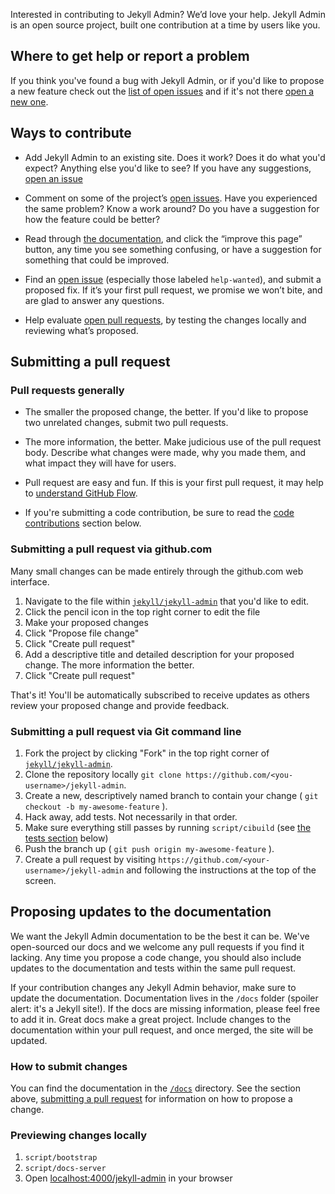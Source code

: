 Interested in contributing to Jekyll Admin? We’d love your help. Jekyll Admin is an open source project, built one contribution at a time by users like you.

## Where to get help or report a problem

If you think you've found a bug with Jekyll Admin, or if you'd like to propose a new feature check out the [list of open issues](https://github.com/jekyll/jekyll-admin/issues) and if it's not there [open a new one](https://github.com/jekyll/jekyll-admin).

## Ways to contribute

* Add Jekyll Admin to an existing site. Does it work? Does it do what you'd expect? Anything else you'd like to see? If you have any suggestions, [open an issue](https://github.com/jekyll/jekyll-admin/issues/new)

* Comment on some of the project’s [open issues](https://github.com/jekyll/jekyll-admin/issues/). Have you experienced the same problem? Know a work around? Do you have a suggestion for how the feature could be better?

* Read through [the documentation](http://jekyll.github.com/jekyll-admin), and click the “improve this page” button, any time you see something confusing, or have a suggestion for something that could be improved.

* Find an [open issue](https://github.com/jekyll/jekyll-admin/issues/) (especially those labeled `help-wanted`), and submit a proposed fix. If it’s your first pull request, we promise we won’t bite, and are glad to answer any questions.

* Help evaluate [open pull requests](https://github.com/jekyll/jekyll-admin/pulls/), by testing the changes locally and reviewing what’s proposed.

## Submitting a pull request

### Pull requests generally

* The smaller the proposed change, the better. If you'd like to propose two unrelated changes, submit two pull requests.

* The more information, the better. Make judicious use of the pull request body. Describe what changes were made, why you made them, and what impact they will have for users.

* Pull request are easy and fun. If this is your first pull request, it may help to [understand GitHub Flow](https://guides.github.com/introduction/flow/).

* If you're submitting a code contribution, be sure to read the [code contributions](#code-contributions) section below.

### Submitting a pull request via github.com

Many small changes can be made entirely through the github.com web interface.

1. Navigate to the file within [`jekyll/jekyll-admin`](https://github.com/jekyll/jekyll-admin) that you'd like to edit.
2. Click the pencil icon in the top right corner to edit the file
3. Make your proposed changes
4. Click "Propose file change"
5. Click "Create pull request"
6. Add a descriptive title and detailed description for your proposed change. The more information the better.
7. Click "Create pull request"

That's it! You'll be automatically subscribed to receive updates as others review your proposed change and provide feedback.

### Submitting a pull request via Git command line

1. Fork the project by clicking "Fork" in the top right corner of [`jekyll/jekyll-admin`](https://github.com/jekyll/jekyll-admin).
2. Clone the repository locally `git clone https://github.com/<you-username>/jekyll-admin`.
3. Create a new, descriptively named branch to contain your change ( `git checkout -b my-awesome-feature` ).
4. Hack away, add tests. Not necessarily in that order.
5. Make sure everything still passes by running `script/cibuild` (see [the tests section](#running-tests-locally) below)
6. Push the branch up ( `git push origin my-awesome-feature` ).
7. Create a pull request by visiting `https://github.com/<your-username>/jekyll-admin` and following the instructions at the top of the screen.

## Proposing updates to the documentation

We want the Jekyll Admin documentation to be the best it can be. We've open-sourced our docs and we welcome any pull requests if you find it lacking. Any time you propose a code change, you should also include updates to the documentation and tests within the same pull request.

If your contribution changes any Jekyll Admin behavior, make sure to update the documentation. Documentation lives in the `/docs` folder (spoiler alert: it's a Jekyll site!). If the docs are missing information, please feel free to add it in. Great docs make a great project. Include changes to the documentation within your pull request, and once merged, the site will be updated.

### How to submit changes

You can find the documentation in the [`/docs`](https://github.com/jekyll/jekyll-admin/tree/master/docs) directory. See the section above, [submitting a pull request](#submitting-a-pull-request) for information on how to propose a change.

### Previewing changes locally

1. `script/bootstrap`
2. `script/docs-server`
3. Open [localhost:4000/jekyll-admin](http://localhost:4000/jekyll-admin) in your browser
